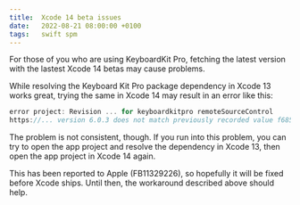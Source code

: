 ```yaml
---
title:  Xcode 14 beta issues
date:   2022-08-21 08:00:00 +0100
tags:   swift spm
---
```


For those of you who are using KeyboardKit Pro, fetching the latest version with the lastest Xcode 14 betas may cause problems.

While resolving the Keyboard Kit Pro package dependency in Xcode 13 works great, trying the same in Xcode 14 may result in an error like this:

```swift
error project: Revision ... for keyboardkitpro remoteSourceControl
https://... version 6.0.3 does not match previously recorded value f6850012077a10e01b45db9f0fe85c425d9601e5
```

The problem is not consistent, though. If you run into this problem, you can try to open the app project and resolve the dependency in Xcode 13, then open the app project in Xcode 14 again.

This has been reported to Apple (FB11329226), so hopefully it will be fixed before Xcode ships. Until then, the workaround described above should help.